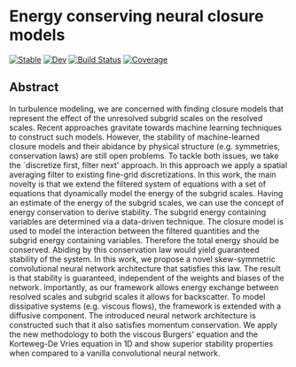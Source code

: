 # Energy conserving neural closure models 

[![Stable](https://img.shields.io/badge/docs-stable-blue.svg)](https://tobyvg.github.io/ECNCM_1D.jl/stable/)
[![Dev](https://img.shields.io/badge/docs-dev-blue.svg)](https://tobyvg.github.io/ECNCM_1D.jl/dev/)
[![Build Status](https://github.com/tobyvg/ECNCM_1D.jl/actions/workflows/CI.yml/badge.svg?branch=main)](https://github.com/tobyvg/ECNCM_1D.jl/actions/workflows/CI.yml?query=branch%3Amain)
[![Coverage](https://codecov.io/gh/tobyvg/ECNCM_1D.jl/branch/main/graph/badge.svg)](https://codecov.io/gh/tobyvg/ECNCM_1D.jl)

## Abstract 

In turbulence modeling, we are concerned with finding closure models that represent the effect of the unresolved subgrid scales on the resolved scales. Recent approaches gravitate towards machine learning techniques to construct such models. However, the stability of machine-learned closure models and their abidance by physical structure (e.g. symmetries, conservation laws)  are still open problems. To tackle both issues, we take the `discretize first, filter next' approach. In this approach we apply a spatial averaging filter to existing fine-grid discretizations. In this work, the main novelty is that we extend the filtered system of equations with a set of equations that dynamically model the energy of the subgrid scales. Having an estimate of the energy of the subgrid scales, we can use the concept of energy conservation to derive stability. The subgrid energy containing variables are determined via a data-driven technique. The closure model is used to model the interaction between the filtered quantities and the subgrid energy containing variables. Therefore the total energy should be conserved. Abiding by this conservation law would yield guaranteed stability of the system. In this work, we propose a novel skew-symmetric convolutional neural network architecture that satisfies this law. The result is that stability is guaranteed, independent of the weights and biases of the network. Importantly, as our framework allows energy exchange between resolved scales and subgrid scales it allows for backscatter. To model dissipative systems (e.g. viscous flows), the framework is extended with a diffusive component. The introduced neural network architecture is constructed such that it also satisfies momentum conservation. We apply the new methodology to both the viscous Burgers' equation and the Korteweg-De Vries equation in 1D and show superior stability properties when compared to a vanilla convolutional neural network.
